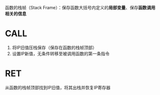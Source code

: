 函数的栈帧（Stack Frame）：保存函数大括号内定义的**局部变量**、保存**函数调用相关的信息**

# CALL

1. 将IP旧值压栈保存（保存在函数的栈帧顶部）
2. 设置IP新值，无条件转移至被调用函数的第一条指令

# RET

从函数的栈帧顶部找到IP旧值，将其出栈并恢复IP寄存器